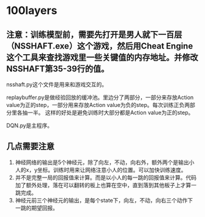 # 100layers
## 注意：训练模型前，需要先打开是男人就下一百层（NSSHAFT.exe）这个游戏，然后用Cheat Engine这个工具来查找游戏里一些关键值的内存地址。并修改NSSHAFT第35-39行的值。

nsshaft.py这个文件是用来和游戏交互的。

replaybuffer.py是做经验回放的缓冲池。里边分了两部分，一部分来存放Action value为正的step，一部分用来存放Action value为负的step。每次训练正负两部分里各抽一半。
这样的好处是避免训练时大部分都是Action value为正的step。

DQN.py是主程序。

## 几点需要注意
1. 神经网络的输出是5个神经元，除了向左，不动，向右外，额外两个是输出小人的x，y坐标。训练时用来让网络注意小人的位置。可以加快训练速度。
2. 并不是完整一局的回报值来计算。而是以小人的每一跳的回报值来计算。代码加了额外处理，落在可以翻转的板上也算在空中，直到落到其他板子上才算一跳完成。
3. 神经元前三个神经元的输出，是每个state下，向左，不动，向右三个动作下一跳的期望回报。
